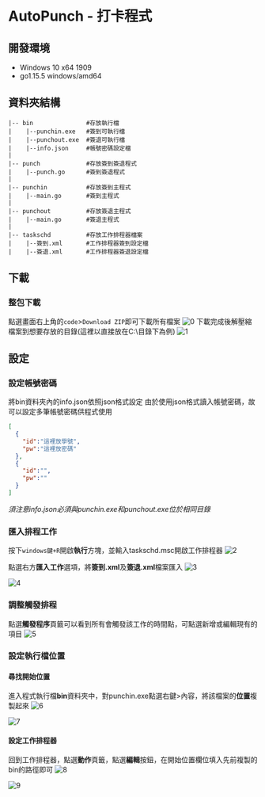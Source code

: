 # AutoPunch - 打卡程式
## 開發環境
- Windows 10 x64 1909
- go1.15.5 windows/amd64

## 資料夾結構
```
|-- bin               #存放執行檔
|    |--punchin.exe   #簽到可執行檔
|    |--punchout.exe  #簽退可執行檔
|    |--info.json     #帳號密碼設定檔
|
|-- punch             #存放簽到簽退程式
|    |--punch.go      #簽到簽退程式
|
|-- punchin           #存放簽到主程式
|    |--main.go       #簽到主程式
|
|-- punchout          #存放簽退主程式
|    |--main.go       #簽退主程式
|
|-- taskschd          #存放工作排程器檔案
|    |--簽到.xml　     #工作排程器簽到設定檔
|    |--簽退.xml　     #工作排程器簽退設定檔
```
## 下載

### 整包下載
點選畫面右上角的`code`>`Download ZIP`即可下載所有檔案
![0](https://github.com/vincent87720/AutoPunch/blob/master/assets/img/0.png?raw=true)
下載完成後解壓縮檔案到想要存放的目錄(這裡以直接放在C:\目錄下為例)
![1](https://github.com/vincent87720/AutoPunch/blob/master/assets/img/1.png?raw=true)

## 設定

### 設定帳號密碼
將bin資料夾內的info.json依照json格式設定
由於使用json格式讀入帳號密碼，故可以設定多筆帳號密碼供程式使用
```json
[
  {
    "id":"這裡放學號",
    "pw":"這裡放密碼"
  },
  {
    "id":"",
    "pw":""
  }
]
```
*須注意info.json必須與punchin.exe和punchout.exe位於相同目錄*

### 匯入排程工作
按下`windows鍵+R`開啟**執行**方塊，並輸入taskschd.msc開啟工作排程器
![2](https://github.com/vincent87720/AutoPunch/blob/master/assets/img/2.png?raw=true)

點選右方**匯入工作**選項，將**簽到.xml**及**簽退.xml**檔案匯入
![3](https://github.com/vincent87720/AutoPunch/blob/master/assets/img/3.png?raw=true)

![4](https://github.com/vincent87720/AutoPunch/blob/master/assets/img/4.png?raw=true)

### 調整觸發排程
點選**觸發程序**頁籤可以看到所有會觸發該工作的時間點，可點選新增或編輯現有的項目
![5](https://github.com/vincent87720/AutoPunch/blob/master/assets/img/5.png?raw=true)

### 設定執行檔位置
#### 尋找開始位置
進入程式執行檔**bin**資料夾中，對punchin.exe點選右鍵>內容，將該檔案的**位置**複製起來
![6](https://github.com/vincent87720/AutoPunch/blob/master/assets/img/6.png?raw=true)

![7](https://github.com/vincent87720/AutoPunch/blob/master/assets/img/7.png?raw=true)

#### 設定工作排程器

回到工作排程器，點選**動作**頁籤，點選**編輯**按鈕，在開始位置欄位填入先前複製的bin的路徑即可
![8](https://github.com/vincent87720/AutoPunch/blob/master/assets/img/8.png?raw=true)

![9](https://github.com/vincent87720/AutoPunch/blob/master/assets/img/9.png?raw=true)